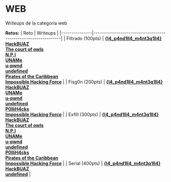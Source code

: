 # WEB 

Writeups de la categoria web

**Retos:**
| Reto          | Writeups                                                         |
|---------------|--------------------------------------------------------------|
| Filtrado (100pts)     | [**{l4_p4nd1ll4_m4nt3q1ll4}**](./100/writeups/filtrado.pdf)<br>[**HackBUAZ**](../one-file-writeups/Writeups-HackBUAZ-hackdef2020.pdf)<br>[**The court of owls**](./100/writeups/writeup_filtrado.pdf)<br>[**N.P.I**](./100/writeups/wup.pdf)<br>[**UNAMe**](../one-file-writeups/writeups_uname.txt) <br>[**u-pwnd**](https://github.com/mal4f4ma/writeups/blob/master/CTFs_games/hackDef4/Web/100_filtrado/README.md)<br>[**undefined**](https://github.com/developer-jesus-github/hackdef-quals-2020/tree/master/Web/Filtrado)<br>[**Pirates of the Caribbean**](../one-file-writeups/HackDef-WriteUps.pdf)<br>[**Impossible Hacking Force**](./100/writeups/Filtrado-Web100.pdf) |
| Fisg0n (200pts)       | [**{l4_p4nd1ll4_m4nt3q1ll4}**](./200/writeups/fisg0n.pdf)<br>[**HackBUAZ**](../one-file-writeups/Writeups-HackBUAZ-hackdef2020.pdf)<br>[**UNAMe**](../one-file-writeups/HackDef2020.ctb)<br>[**u-pwnd**](https://github.com/mal4f4ma/writeups/blob/master/CTFs_games/hackDef4/Web/200_fisgon/README.md)<br>[**undefined**](https://github.com/developer-jesus-github/hackdef-quals-2020/tree/master/Web/Fisgon)<br>[**P0lliH4cks**](../one-file-writeups/Writeup_HackDef_2020.pdf)<br>[**Impossible Hacking Force**](./200/writeups/Fisg0n-Web200.pdf) |
| Exfill (300pts)       | [**{l4_p4nd1ll4_m4nt3q1ll4}**](./300/writeups/exfill.pdf)<br>[**HackBUAZ**](../one-file-writeups/Writeups-HackBUAZ-hackdef2020.pdf)<br>[**The court of owls**](./300/writeups/writeup_WEB_300_XXE.pdf)<br>[**N.P.I**](./300/writeups/3_web_wu.txt)<br>[**UNAMe**](../one-file-writeups/writeups_uname.txt) <br>[**u-pwnd**](https://github.com/mal4f4ma/writeups/blob/master/CTFs_games/hackDef4/Web/300_exfill/README.md)<br>[**undefined**](https://github.com/developer-jesus-github/hackdef-quals-2020/tree/master/Web/Exfil)<br>[**P0lliH4cks**](../one-file-writeups/Writeup_HackDef_2020.pdf)<br>[**Pirates of the Caribbean**](../one-file-writeups/HackDef-WriteUps.pdf)<br>[**Impossible Hacking Force**](./300/writeups/Exfil-Web300.pdf)   |
| Serial (400pts)       | [**{l4_p4nd1ll4_m4nt3q1ll4}**](./400/writeups/serial.pdf)<br>[**HackBUAZ**](../one-file-writeups/Writeups-HackBUAZ-hackdef2020.pdf)<br>[**undefined**](https://github.com/developer-jesus-github/hackdef-quals-2020/blob/master/Web/Serial/README.md)  |
